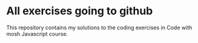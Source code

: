 # All exercises going to github
 This repository contains my solutions to the coding exercises in Code with mosh Javascript course.
